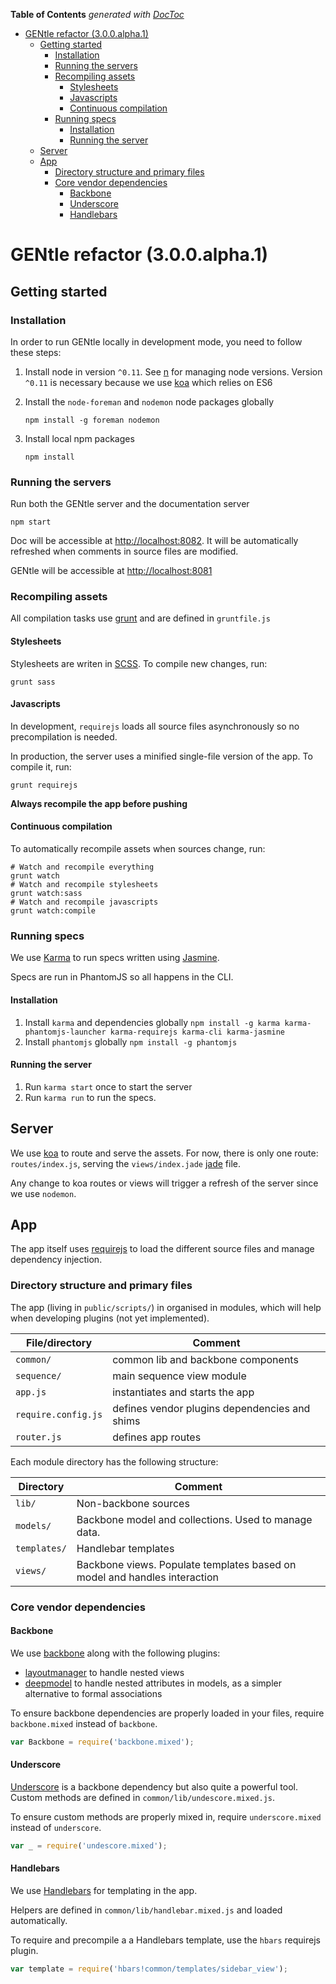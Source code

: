 <!-- START doctoc generated TOC please keep comment here to allow auto update -->
<!-- DON'T EDIT THIS SECTION, INSTEAD RE-RUN doctoc TO UPDATE -->
**Table of Contents**  *generated with [DocToc](http://doctoc.herokuapp.com/)*

- [GENtle refactor (3.0.0.alpha.1)](#gentle-refactor-300alpha1)
  - [Getting started](#getting-started)
    - [Installation](#installation)
    - [Running the servers](#running-the-servers)
    - [Recompiling assets](#recompiling-assets)
      - [Stylesheets](#stylesheets)
      - [Javascripts](#javascripts)
      - [Continuous compilation](#continuous-compilation)
    - [Running specs](#running-specs)
      - [Installation](#installation-1)
      - [Running the server](#running-the-server)
  - [Server](#server)
  - [App](#app)
    - [Directory structure and primary files](#directory-structure-and-primary-files)
    - [Core vendor dependencies](#core-vendor-dependencies)
      - [Backbone](#backbone)
      - [Underscore](#underscore)
      - [Handlebars](#handlebars)

<!-- END doctoc generated TOC please keep comment here to allow auto update -->

# GENtle refactor (3.0.0.alpha.1)

## Getting started

### Installation

In order to run GENtle locally in development mode, you need to follow these
steps:

1. Install node in version `^0.11`. See [n](https://github.com/visionmedia/n) 
  for managing node versions. Version `^0.11` is necessary because we use 
  [koa](koajs.com) which relies on ES6
1. Install the `node-foreman` and `nodemon` node packages globally

    ```shell
    npm install -g foreman nodemon
    ```
  
1. Install local npm packages

    ```shell
    npm install
    ```

### Running the servers

Run both the GENtle server and the documentation server

```shell
npm start
```

Doc will be accessible at [http://localhost:8082](http://localhost:8082). It
will be automatically refreshed when comments in source files are modified.

GENtle will be accessible at [http://localhost:8081](http://localhost:8081)

### Recompiling assets

All compilation tasks use [grunt](http://gruntjs.com) and are defined in 
`gruntfile.js`

#### Stylesheets

Stylesheets are writen in [SCSS](http://sass-lang.com). To compile new changes, 
run:

```shell
grunt sass
```

#### Javascripts

In development, `requirejs` loads all source files asynchronously so no precompilation
is needed.

In production, the server uses a minified single-file version of the app. To compile it,
run:

```shell
grunt requirejs
```

__Always recompile the app before pushing__

#### Continuous compilation

To automatically recompile assets when sources change, run:

```shell
# Watch and recompile everything
grunt watch 
# Watch and recompile stylesheets
grunt watch:sass 
# Watch and recompile javascripts
grunt watch:compile 
```

### Running specs

We use [Karma](https://karma-runner.github.io) to run specs written using
[Jasmine](https://jasmine.github.io/2.0/introduction.html).

Specs are run in PhantomJS so all happens in the CLI.

#### Installation

1. Install `karma` and dependencies globally `npm install -g karma karma-phantomjs-launcher karma-requirejs karma-cli karma-jasmine`
2. Install `phantomjs` globally `npm install -g phantomjs`

#### Running the server

1. Run `karma start` once to start the server
2. Run `karma run` to run the specs. 

## Server

We use [koa](koajs.com) to route and serve the assets. For now, there is only
one route: `routes/index.js`, serving the `views/index.jade` [jade](http://jade-lang.com)
file.

Any change to koa routes or views will trigger a refresh of the server 
since we use `nodemon`.


## App

The app itself uses [requirejs](requirejs.org) to load the different 
source files and manage dependency injection.

### Directory structure and primary files

The app (living in `public/scripts/`) in organised in modules, which will help when developing plugins (not
yet implemented).

| File/directory      | Comment                                       |
| ---                 | ---                                           |
| `common/`           | common lib and backbone components            |
| `sequence/`         | main sequence view module                     |
| `app.js`            | instantiates and starts the app               |
| `require.config.js` | defines vendor plugins dependencies and shims |
| `router.js`         | defines app routes                            |


Each module directory has the following structure:

| Directory    | Comment                                                                   |
| ---          | ---                                                                       |
| `lib/`       | Non-backbone sources                                                      |
| `models/`    | Backbone model and collections. Used to manage data.                      |
| `templates/` | Handlebar templates                                                       |
| `views/`     | Backbone views. Populate templates based on model and handles interaction |

### Core vendor dependencies

#### Backbone

We use [backbone](http://backbonejs.org) along with the following plugins:

* [layoutmanager](http://layoutmanager.org) to handle nested views
* [deepmodel](https://github.com/powmedia/backbone-deep-model) to handle nested
  attributes in models, as a simpler alternative to formal associations

To ensure backbone dependencies are properly loaded in your files, require 
`backbone.mixed` instead of `backbone`.

```js
var Backbone = require('backbone.mixed');
```

#### Underscore

[Underscore](http://underscorejs.org) is a backbone dependency but also 
quite a powerful tool. Custom methods are defined in `common/lib/undescore.mixed.js`.

To ensure custom methods are properly mixed in, require `underscore.mixed` instead
of `underscore`.

```js
var _ = require('undescore.mixed');
```

#### Handlebars

We use [Handlebars](http://handlebarsjs.com) for templating in the app.

Helpers are defined in `common/lib/handlebar.mixed.js` and loaded automatically.

To require and precompile a a Handlebars template, use the `hbars` requirejs plugin.

```js
var template = require('hbars!common/templates/sidebar_view');
```









